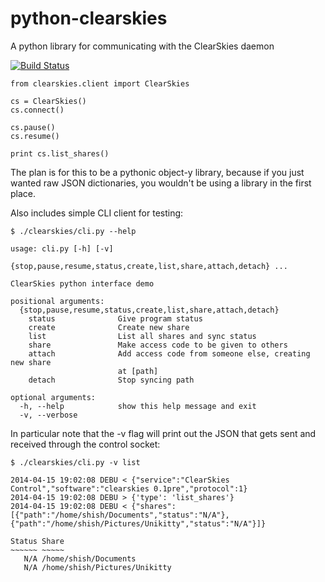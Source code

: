 python-clearskies
=================

A python library for communicating with the ClearSkies daemon

[![Build Status](https://travis-ci.org/shish/python-clearskies.svg?branch=master)](https://travis-ci.org/shish/python-clearskies)

```
from clearskies.client import ClearSkies

cs = ClearSkies()
cs.connect()

cs.pause()
cs.resume()

print cs.list_shares()
```

The plan is for this to be a pythonic object-y library, because if you just wanted
raw JSON dictionaries, you wouldn't be using a library in the first place.


Also includes simple CLI client for testing:

```
$ ./clearskies/cli.py --help

usage: cli.py [-h] [-v]
              {stop,pause,resume,status,create,list,share,attach,detach} ...

ClearSkies python interface demo

positional arguments:
  {stop,pause,resume,status,create,list,share,attach,detach}
    status              Give program status
    create              Create new share
    list                List all shares and sync status
    share               Make access code to be given to others
    attach              Add access code from someone else, creating new share
                        at [path]
    detach              Stop syncing path

optional arguments:
  -h, --help            show this help message and exit
  -v, --verbose
```

In particular note that the -v flag will print out the JSON that gets
sent and received through the control socket:

```
$ ./clearskies/cli.py -v list

2014-04-15 19:02:08 DEBU < {"service":"ClearSkies Control","software":"clearskies 0.1pre","protocol":1}
2014-04-15 19:02:08 DEBU > {'type': 'list_shares'}
2014-04-15 19:02:08 DEBU < {"shares":[{"path":"/home/shish/Documents","status":"N/A"},{"path":"/home/shish/Pictures/Unikitty","status":"N/A"}]}

Status Share
~~~~~~ ~~~~~
   N/A /home/shish/Documents
   N/A /home/shish/Pictures/Unikitty
```